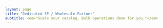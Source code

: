 ```yaml
---
layout: page
title: "Dedicated 3P / Wholesale Partner"
subtitle: <em>"Scale your catalog. Bulk operations done for you."</em>
---
```


